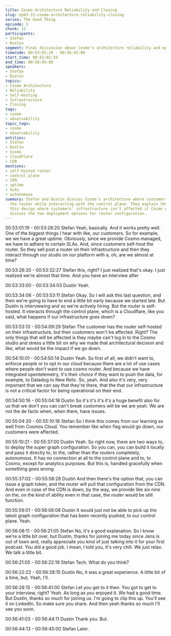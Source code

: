 ```yaml
---
title: Cosmo Architecture Reliability and Closing
slug: ep03-12-cosmo-architecture-reliability-closing
series: The Good Thing
episode: 3
chunk: 12
participants:
- Stefan
- Dustin
segment: Final discussion about Cosmo's architecture reliability and episode closing
timecode: 00:53:01:19 - 00:56:45:00
start_time: 00:53:01:19
end_time: 00:56:45:00
speakers:
- Stefan
- Dustin
topics:
- Cosmo Architecture
- Reliability
- Self-Hosting
- Infrastructure
- Closing
tags:
- cosmo
- observability
topic_tags:
- cosmo
- observability
entities:
- Stefan
- Dustin
- Cosmo
- Cloudflare
- CDN
mentions:
- self-hosted router
- control plane
- CDN
- uptime
- SLAs
- autonomous
summary: Stefan and Dustin discuss Cosmo's architecture where customers self-host
  the router while interacting with the control plane. They explain the benefits of
  this design where customers' infrastructure isn't affected if Cosmo goes down, and
  discuss the two deployment options for router configuration.
---
```


00:53:01:19 - 00:53:26:20
Stefan
Yeah, basically. And it works pretty well. One of the biggest things I hear with like, our
customers. So for example, we we have a great uptime. Obviously, since we provide Cosmo
managed, we have to adhere to certain SLAs. And, since customers self-host the router. So
they sell post a router on their infrastructure and then they interact through our studio on our
platform with a, oh, are we almost at time?

00:53:26:20 - 00:53:32:27
Stefan
this, right?
I just realized that's okay. I just realized we're almost that time. And you have an interview after

00:53:33:00 - 00:53:34:03
Dustin
Yeah.

00:53:34:06 - 00:53:53:11
Stefan
Okay. So I will ask this last question, and then we're going to have to end a little bit early
because we started late. But Dustin is interviewing and so we're actively hiring. But the router is
self-hosted. It interacts through the control plane, which is a Cloudflare, like you said, what
happens if our infrastructure goes down?

00:53:53:13 - 00:54:09:29
Stefan
The customer has the router self-hosted on their infrastructure, but their customers won't be
affected. Right? The only things that will be affected is they maybe can't log in to the Cosmo
studio and stress a little bit on why we made that architectural decision and like, what would be
the impact if we go down.

00:54:10:01 - 00:54:50:14
Dustin
Yeah. So first of all, we didn't want to, enforce people or to opt in our cloud because there are a
lot of use cases where people don't want to use cosmo router. And because we have integrated
opentelemetry, it's their choice if they want to push the data, for example, to Datadog to New
Relic. So, yeah. And also it's very, very important that we can say that they're there, that the that
our infrastructure is not a critical factor for being operational on their end.

00:54:50:16 - 00:55:04:18
Dustin
So it's it's it's it's a huge benefit also for us that we don't you can can't break customers will be
we are yeah. We are not the de facto when, when there, have issues.

00:55:04:20 - 00:55:10:18
Stefan
So I think this comes from our learning as well from Cosmos Cloud. You remember like when
flag would go down, our customers were affected.

00:55:10:21 - 00:55:37:00
Dustin
Yeah. So right now, there are two ways to, to deploy the super graph configuration. So you can,
you can build it locally and pass it directly to, to the, rather than the routers completely,
autonomous. It has no connection at all to the control plane and to, to Cosmo, except for
analytics purposes. But this is, handled gracefully when something goes wrong.

00:55:37:02 - 00:55:58:28
Dustin
And then there's the option that, you can issue a graph token, and the router will pull that
configuration from the CDN. And even in case of the CDN is down, by the way, we provide like
six nine on the, on the kind of ability even in that case, the router would be still function.

00:55:59:01 - 00:56:08:08
Dustin
It would just not be able to pick up the latest graph configuration that has been recently pushed,
to our control plane. Yeah.

00:56:08:11 - 00:56:21:05
Stefan
No, it's a good explanation. So I know we're a little bit over, but Dustin, thanks for joining me
today since Jens is out of town and, really appreciate you kind of just talking into it for your first
podcast. You did a good job. I mean, I told you, it's very chill. We just relax. We talk a little bit.

00:56:21:05 - 00:56:22:19
Stefan
Tech. What do you think?

00:56:22:22 - 00:56:28:15
Dustin
No, it was a great experience. A little bit of a time, but, Yeah, I'll.

00:56:28:15 - 00:56:41:00
Stefan
Let you get to it then. You got to get to your interview, right? Yeah. As long as you enjoyed it. We
had a good time. But Dustin, thanks so much for joining us. I'm going to clip this up. You'll see it
on LinkedIn. So make sure you share. And then yeah thanks so much I'll see you soon.

00:56:41:03 - 00:56:44:11
Dustin
Thank you. But.

00:56:44:13 - 00:56:45:00
Stefan
Later. 